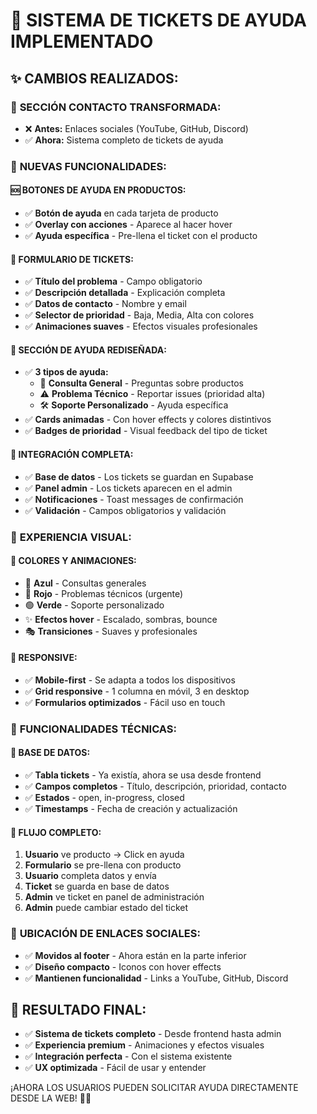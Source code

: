 # 🎫 SISTEMA DE TICKETS DE AYUDA IMPLEMENTADO

## ✨ CAMBIOS REALIZADOS:

### 🔄 **SECCIÓN CONTACTO TRANSFORMADA:**
- ❌ **Antes:** Enlaces sociales (YouTube, GitHub, Discord)
- ✅ **Ahora:** Sistema completo de tickets de ayuda

### 🎯 **NUEVAS FUNCIONALIDADES:**

#### 🆘 **BOTONES DE AYUDA EN PRODUCTOS:**
- ✅ **Botón de ayuda** en cada tarjeta de producto
- ✅ **Overlay con acciones** - Aparece al hacer hover
- ✅ **Ayuda específica** - Pre-llena el ticket con el producto

#### 📝 **FORMULARIO DE TICKETS:**
- ✅ **Título del problema** - Campo obligatorio
- ✅ **Descripción detallada** - Explicación completa
- ✅ **Datos de contacto** - Nombre y email
- ✅ **Selector de prioridad** - Baja, Media, Alta con colores
- ✅ **Animaciones suaves** - Efectos visuales profesionales

#### 🎨 **SECCIÓN DE AYUDA REDISEÑADA:**
- ✅ **3 tipos de ayuda:**
  - 💬 **Consulta General** - Preguntas sobre productos
  - ⚠️ **Problema Técnico** - Reportar issues (prioridad alta)
  - 🛠️ **Soporte Personalizado** - Ayuda específica
- ✅ **Cards animadas** - Con hover effects y colores distintivos
- ✅ **Badges de prioridad** - Visual feedback del tipo de ticket

#### 🔗 **INTEGRACIÓN COMPLETA:**
- ✅ **Base de datos** - Los tickets se guardan en Supabase
- ✅ **Panel admin** - Los tickets aparecen en el admin
- ✅ **Notificaciones** - Toast messages de confirmación
- ✅ **Validación** - Campos obligatorios y validación

### 🎪 **EXPERIENCIA VISUAL:**

#### 🌈 **COLORES Y ANIMACIONES:**
- 🔵 **Azul** - Consultas generales
- 🔴 **Rojo** - Problemas técnicos (urgente)
- 🟢 **Verde** - Soporte personalizado
- ✨ **Efectos hover** - Escalado, sombras, bounce
- 🎭 **Transiciones** - Suaves y profesionales

#### 📱 **RESPONSIVE:**
- ✅ **Mobile-first** - Se adapta a todos los dispositivos
- ✅ **Grid responsive** - 1 columna en móvil, 3 en desktop
- ✅ **Formularios optimizados** - Fácil uso en touch

### 🔧 **FUNCIONALIDADES TÉCNICAS:**

#### 💾 **BASE DE DATOS:**
- ✅ **Tabla tickets** - Ya existía, ahora se usa desde frontend
- ✅ **Campos completos** - Título, descripción, prioridad, contacto
- ✅ **Estados** - open, in-progress, closed
- ✅ **Timestamps** - Fecha de creación y actualización

#### 🔄 **FLUJO COMPLETO:**
1. **Usuario** ve producto → Click en ayuda
2. **Formulario** se pre-llena con producto
3. **Usuario** completa datos y envía
4. **Ticket** se guarda en base de datos
5. **Admin** ve ticket en panel de administración
6. **Admin** puede cambiar estado del ticket

### 🎯 **UBICACIÓN DE ENLACES SOCIALES:**
- ✅ **Movidos al footer** - Ahora están en la parte inferior
- ✅ **Diseño compacto** - Iconos con hover effects
- ✅ **Mantienen funcionalidad** - Links a YouTube, GitHub, Discord

## 🚀 **RESULTADO FINAL:**
- ✅ **Sistema de tickets completo** - Desde frontend hasta admin
- ✅ **Experiencia premium** - Animaciones y efectos visuales
- ✅ **Integración perfecta** - Con el sistema existente
- ✅ **UX optimizada** - Fácil de usar y entender

¡AHORA LOS USUARIOS PUEDEN SOLICITAR AYUDA DIRECTAMENTE DESDE LA WEB! 🎉✨
